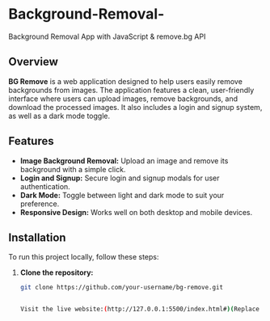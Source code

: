 # Background-Removal-
Background Removal App with JavaScript &amp; remove.bg API
## Overview

**BG Remove** is a web application designed to help users easily remove backgrounds from images. The application features a clean, user-friendly interface where users can upload images, remove backgrounds, and download the processed images. It also includes a login and signup system, as well as a dark mode toggle.

## Features

- **Image Background Removal:** Upload an image and remove its background with a simple click.
- **Login and Signup:** Secure login and signup modals for user authentication.
- **Dark Mode:** Toggle between light and dark mode to suit your preference.
- **Responsive Design:** Works well on both desktop and mobile devices.

## Installation  

To run this project locally, follow these steps:

1. **Clone the repository:**

   ```bash
   git clone https://github.com/your-username/bg-remove.git


   Visit the live website:(http://127.0.0.1:5500/index.html#)(Replace this placeholder with your actual website URL)
